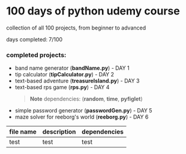 # 100 days of python udemy course
collection of all 100 projects, from beginner to advanced

days completed: 7/100



### completed projects:
+ band name generator (**bandName.py**) - DAY 1
+ tip calculator (**tipCalculator.py**) - DAY 2
+ text-based adventure (**treasureIsland.py**) - DAY 3
+ text-based rps game (**rps.py**) - DAY 4
    > __Note__ dependencies: (**random**, **time**, **pyfiglet**)
+ simple password generator (**passwordGen.py**) - DAY 5
+ maze solver for reeborg's world (**reeborg.py**) - DAY 6
 
| file name | description | dependencies |
| --------- | ----------- | ------------ |
| test | test | test |